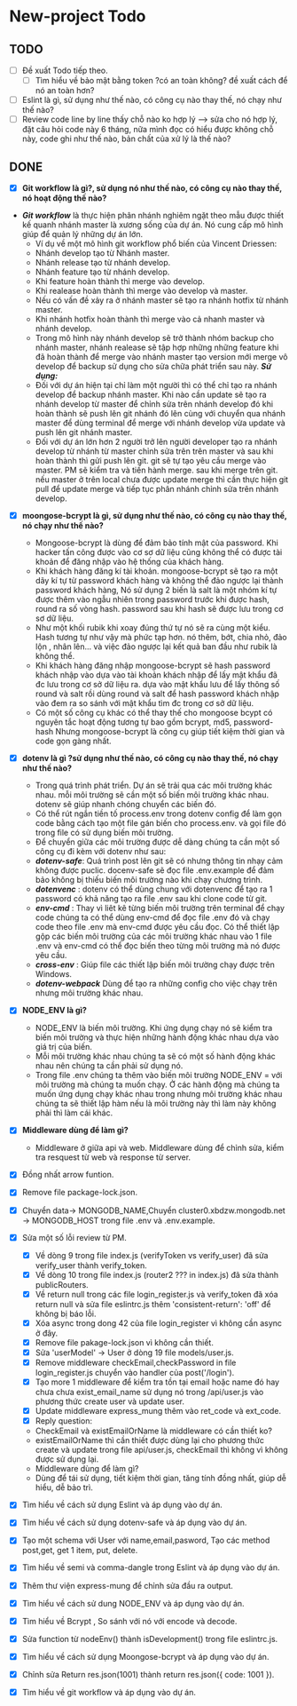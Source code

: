 # New-project Todo
## TODO
- [ ] Đề xuất Todo tiếp theo. 
   - [ ] Tìm hiểu về bảo mật bằng token ?có an toàn không? đề xuất cách để nó an toàn hơn?  
- [ ] Eslint là gì, sử dụng như thế nào, có công cụ nào thay thế, nó chạy như thế nào?
- [ ] Review code line by line thấy chỗ nào ko hợp lý --> sửa cho nó hợp lý, đặt câu hỏi code này 6 tháng, nữa mình đọc có hiểu được không chỗ này, code ghi như thế nào, bản chất của xử lý là thế nào?
## DONE
- [x] **Git workflow là gì?, sử dụng nó như thế nào, có công cụ nào thay thế, nó hoạt động thế nào?**
 - ***Git workflow*** là thực hiện phân nhánh nghiêm ngặt theo mẫu được thiết kế quanh nhánh master là xương sống của dự án. Nó cung cấp mô hình giúp để quản lý những dự án lớn.
	- Ví dụ về một mô hình git workflow phổ biến của Vincent Driessen:
	- Nhánh develop tạo từ Nhánh master.
	- Nhánh release tạo từ nhánh develop.
	- Nhánh feature tạo từ nhánh develop.
	- Khi feature hoàn thành thì merge vào develop.
	- Khi realease hoàn thành thì merge vào develop và master.
	- Nếu có vấn đề xảy ra ở nhánh master sẽ tạo ra nhánh hotfix từ nhánh master.
	- Khi nhánh hotfix hoàn thành thì merge vào cả nhanh master và nhánh develop.
	- Trong mô hình này nhánh develop sẽ trở thành nhóm backup cho nhánh master, nhánh realease sẽ tập hợp những những feature khi đã hoàn thành để merge vào nhánh master tạo version mới merge vô develop để backup sử dụng cho sửa chữa phát triển sau này.
 ***Sử dụng:***
	- Đối với dự án hiện tại chỉ làm một người thì có thể chỉ tạo ra nhánh develop để backup nhánh master. Khi nào cần update sẽ tạo ra nhánh develop từ master để chỉnh sửa trên nhánh develop đó khi hoàn thành sẽ push lên git nhánh đó lên cùng với chuyển qua nhánh master để dùng terminal để merge với nhánh develop vừa update và push lên git nhánh master.
	- Đối với dự án lớn hơn 2 người trở lên người developer tạo ra nhánh develop từ nhánh từ master chỉnh sửa trên trên master và sau khi hoàn thành thì gửi push lên git. git sẽ tự tạo yêu cầu merge vào master. PM sẽ kiểm tra và tiến hành merge. sau khi merge trên git. nếu master ở trên local chưa được update merge thì cần thực hiện git pull để update merge và tiếp tục phân nhánh chỉnh sửa trên nhánh develop. 
- [x] **moongose-bcrypt là gì, sử dụng như thế nào, có công cụ nào thay thế, nó chạy như thế nào?**
	- Mongoose-bcrypt là dùng để đảm bảo tính mật của password. Khi hacker tấn công được vào cơ sơ dữ liệu cũng không thể có được tài khoản để đăng nhập vào hệ thống của khách hàng.
	- Khi khách hàng đăng kí tài khoản. mongoose-bcrypt sẽ tạo ra một dãy kí tự từ password khách hàng và không thể đảo ngược lại thành password khách hàng, Nó sử dụng 2 biến là salt là một nhóm kí tự được thêm vào ngẫu nhiên trong password trước khi được hash, round ra số vòng hash. password sau khi hash sẽ được lưu trong cơ sơ dữ liệu.
	- Như một khối rubik khi xoay đúng thứ tự nó sẽ ra cùng một kiểu. Hash tương tự như vậy mà phức tạp hơn. nó thêm, bớt, chia nhỏ, đảo lộn , nhân lên... và việc đảo ngược lại kết quả ban đầu như rubik là không thể.
	- Khi khách hàng đăng nhập mongoose-bcrypt sẽ hash password khách nhập vào dựa vào tài khoản khách nhập để lấy mật khẩu đã đc lưu trong cơ sở dữ liệu ra. dựa vào mật khẩu lưu để lấy thông số round và salt rồi dùng round và salt để hash password khách nhập vào đem ra so sánh với mật khẩu tìm đc trong cơ sở dữ liệu.
	- Có một số công cụ khác có thể thay thế cho mongoose bcypt có nguyên tắc hoạt động tương tự bao gồm bcrypt, md5, password-hash Nhưng mongoose-bcrypt là công cụ giúp tiết kiệm thời gian và code gọn gàng nhất.
- [x] **dotenv là gì ?sử dụng như thế nào, có công cụ nào thay thế, nó chạy như thế nào?**
	- Trong quá trình phát triển. Dự án sẽ trải qua các môi trường khác nhau. mỗi môi trường sẽ cần một số biến môi trường khác nhau. dotenv sẽ giúp nhanh chóng chuyển các biến đó.
	- Có thể rút ngắn tiền tố process.env trong dotenv config để làm gọn code bằng cách tạo một file gán biến cho process.env. và gọi file đó trong file có sử dụng biến môi trường.
	- Để chuyển giữa các môi trường được dễ dàng chúng ta cần một số công cụ đi kèm với dotenv như sau:
	- ***dotenv-safe***: Quá trình post lên git sẽ có nhưng thông tin nhạy cảm không được puclic. docenv-safe sẽ đọc file .env.example để đảm bảo không bị thiếu biến môi trường nào khi chạy chương trình.
	- ***dotenvenc*** : dotenv có thể dùng chung với dotenvenc để tạo ra 1 password có khả năng tạo ra file .env sau khi clone code từ git.  
	- ***env-cmd*** :  Thay vì liêt kê từng biến môi trường trên terminal để chạy code  chúng ta có thể dùng env-cmd để đọc file .env đó và chạy code theo file .env mà env-cmd được yêu cầu đọc. Có thể thiết lập gộp các biến môi trường của các môi trường khác nhau vào 1 file .env và env-cmd có thể đọc biến  theo từng môi trường mà nó được yêu cầu. 
	- ***cross-env*** : Giúp file các thiết lập biến môi trường chạy được trên Windows.
	- ***dotenv-webpack*** Dùng để tạo ra những config cho việc chạy trên nhưng môi trường khác nhau.
- [x] **NODE_ENV là gì?**
	- NODE_ENV là biến môi trường. Khi ứng dụng chạy nó sẽ kiểm tra biến môi trường và thực hiện những hành động khác nhau dựa vào giá trị của biến.
	- Mỗi môi trường khác nhau chúng ta sẽ có một số hành động khác nhau nên chúng ta cần phải sử dụng nó.
	- Trong file .env chúng ta thêm vào biến môi trường NODE_ENV = với môi trường mà chúng ta muốn chạy. Ở các hành động mà chúng ta muốn ứng dụng chạy khác nhau trong nhưng môi trường khác nhau chúng ta sẽ thiết lập hàm nếu là môi trường này thì làm này không phải thì làm cái khác.
- [x] **Middleware dùng để làm gì?**
	- Middleware ở giữa api và web. Middleware dùng để chỉnh sửa, kiểm tra resquest từ web và response từ server.
- [x] Đồng nhất arrow funtion.
- [x] Remove file package-lock.json.
- [x] Chuyển data→ MONGODB_NAME,Chuyển cluster0.xbdzw.mongodb.net -> MONGODB_HOST trong file .env và .env.example.
- [x] Sửa một số lỗi review từ PM. 
   - [x] Về dòng 9 trong file index.js (verifyToken vs verify_user) đã sửa verify_user thành verify_token.
   - [x] Về dòng 10 trong file index.js (router2 ??? in index.js) đã sửa thành publicRouters.
   - [x] Về return null trong các file login_register.js và verify_token đã xóa return null và sửa file eslintrc.js thêm 'consistent-return': 'off' để không bị báo lỗi.
   - [x] Xóa async trong dong 42 của file login_register vì không cần async ở đây.
   - [x] Remove file pakage-lock.json vì không cần thiết.
   - [x] Sửa 'userModel' -> User ở dòng 19 file models/user.js.
   - [x] Remove middleware checkEmail,checkPassword in file login_register.js chuyển vào handler của post('/login').
   - [x] Tạo more 1 middleware để kiểm tra tồn tại email hoặc name đó hay chưa chưa exist_email_name sử dụng nó trong /api/user.js vào phương thức create user và update user.
   - [x] Update middleware express_mung thêm vào ret_code và ext_code.
   - [x] Reply question:     
 	- CheckEmail và existEmailOrName là middleware có cần thiết ko? 
  	- existEmailOrName thì cần thiết được dùng lại cho phương thức create và update trong file api/user.js, checkEmail thì không vì không được sử dụng lại.
  	- Middleware dùng để làm gì?
  	- Dùng để tái sử dụng, tiết kiệm thời gian, tăng tính đồng nhất, giúp dễ hiểu, dễ bảo trì.
- [x] Tìm hiểu về cách sử dụng Eslint và áp dụng vào dự án.
- [x] Tìm hiểu về cách sử dụng dotenv-safe và áp dụng vào dự án.
- [x] Tạo một schema với User với name,email,pasword, Tạo các method post,get, get 1 item, put, delete.
- [x] Tìm hiểu về semi và comma-dangle trong Eslint và áp dụng vào dự án.
- [x] Thêm thư viện express-mung để chỉnh sửa đầu ra output.
- [x] Tìm hiểu về cách sử dung NODE_ENV và áp dụng vào dự án.
- [x] Tìm hiểu về Bcrypt , So sánh với nó với encode và decode.
- [x] Sửa function từ nodeEnv() thành isDevelopment() trong file eslintrc.js.
- [x] Tìm hiểu về cách sử dụng Moongose-bcrypt và áp dụng vào dự án.
- [x] Chỉnh sửa Return res.json(1001) thành return res.json({ code: 1001 }).
- [x] Tìm hiểu về git workflow và áp dụng vào dự án.


